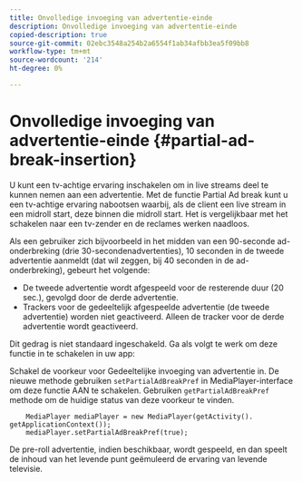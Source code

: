```yaml
---
title: Onvolledige invoeging van advertentie-einde
description: Onvolledige invoeging van advertentie-einde
copied-description: true
source-git-commit: 02ebc3548a254b2a6554f1ab34afbb3ea5f09bb8
workflow-type: tm+mt
source-wordcount: '214'
ht-degree: 0%

---
```


# Onvolledige invoeging van advertentie-einde {#partial-ad-break-insertion}

U kunt een tv-achtige ervaring inschakelen om in live streams deel te kunnen nemen aan een advertentie. Met de functie Partial Ad break kunt u een tv-achtige ervaring nabootsen waarbij, als de client een live stream in een midroll start, deze binnen die midroll start. Het is vergelijkbaar met het schakelen naar een tv-zender en de reclames werken naadloos.

Als een gebruiker zich bijvoorbeeld in het midden van een 90-seconde ad-onderbreking (drie 30-secondenadvertenties), 10 seconden in de tweede advertentie aanmeldt (dat wil zeggen, bij 40 seconden in de ad-onderbreking), gebeurt het volgende:

* De tweede advertentie wordt afgespeeld voor de resterende duur (20 sec.), gevolgd door de derde advertentie.
* Trackers voor de gedeeltelijk afgespeelde advertentie (de tweede advertentie) worden niet geactiveerd. Alleen de tracker voor de derde advertentie wordt geactiveerd.

Dit gedrag is niet standaard ingeschakeld. Ga als volgt te werk om deze functie in te schakelen in uw app:

Schakel de voorkeur voor Gedeeltelijke invoeging van advertentie in. De nieuwe methode gebruiken `setPartialAdBreakPref` in MediaPlayer-interface om deze functie AAN te schakelen. Gebruiken `getPartialAdBreakPref` methode om de huidige status van deze voorkeur te vinden.

```
    MediaPlayer mediaPlayer = new MediaPlayer(getActivity(). getApplicationContext()); 
    mediaPlayer.setPartialAdBreakPref(true);
```

De pre-roll advertentie, indien beschikbaar, wordt gespeeld, en dan speelt de inhoud van het levende punt geëmuleerd de ervaring van levende televisie.
